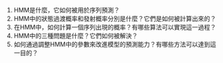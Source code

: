 1. HMM是什麼，它如何被用於序列預測？
2. HMM中的狀態過渡概率和發射概率分別是什麼？它們是如何被計算出來的？
3. 在HMM中，如何計算一個序列出現的概率？有哪些算法可以實現這一過程？
4. HMM中的三種問題是什麼？它們如何被解決？
5. 如何通過調整HMM中的參數來改進模型的預測能力？有哪些方法可以達到這一目的？